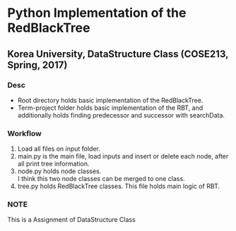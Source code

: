 # Python Implementation of the RedBlackTree

## Korea University, DataStructure Class (COSE213, Spring, 2017)

### Desc
- Root directory holds basic implementation of the RedBlackTree.
- Term-project folder holds basic implementation of the RBT, and additionally holds finding predecessor and successor with searchData.

### Workflow
1. Load all files on input folder.
2. main.py is the main file, load inputs and insert or delete each node, after all print tree information.
3. node.py holds node classes. <br>
I think this two node classes can be merged to one class.
4. tree.py holds RedBlackTree classes. This file holds main logic of RBT.

### NOTE
This is a Assignment of DataStructure Class
